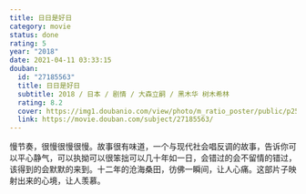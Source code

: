 ```yaml
---
title: 日日是好日
category: movie
status: done
rating: 5
year: "2018"
date: 2021-04-11 03:33:15
douban:
  id: "27185563"
  title: 日日是好日
  subtitle: 2018 / 日本 / 剧情 / 大森立嗣 / 黑木华 树木希林
  rating: 8.2
  cover: https://img1.doubanio.com/view/photo/m_ratio_poster/public/p2529177999.jpg
  link: https://movie.douban.com/subject/27185563/
---
```


慢节奏，很慢很慢很慢。故事很有味道，一个与现代社会唱反调的故事，告诉你可以平心静气，可以执拗可以很笨拙可以几十年如一日，会错过的会不留情的错过，该得到的会默默的来到。十二年的沧海桑田，彷佛一瞬间，让人心痛。这部片子映射出来的心境，让人羡慕。
